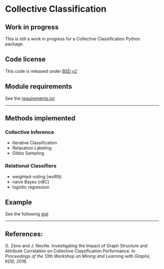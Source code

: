 # Collective Classification

## Work in progress
This is still a work in progress for a Collective Classification Python package.

## Code license
This code is released under [BSD v2](LICENSE.md)

## Module requirements
See the [requirements.txt](requirements.txt)

----

## Methods implemented

### Collective Inference

- Iterative Classification
- Relaxation Labeling
- Gibbs Sampling

### Relational Classifiers

- weighted-voting (wvRN)
- naive Bayes (nBC)
- logistic regression

## Example
See the following [gist](https://gist.github.com/zeno129/9b429f6312cf35bf43309ecaba2120cd)

----

## References:
G. Zeno and J. Neville. Investigating the Impact of Graph Structure and Attribute Correlation on Collective Classification Performance. In _Proceedings of the 13th Workshop on Mining and Learning with Graphs, KDD, 2016._
